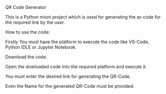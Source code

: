 QR Code Generator

This is a Python mioni project which is used for generating the qr-code for the required link by the user.



How to use the code:

Firstly You must have the platform to execute the code like VS-Code, Python IDLE or Jupyter Notebook.

Download the code.

Open the dowloaded code into the required platform and execute it.

You must enter the desired link for generating the QR-Code. 

Even the Name for the generated QR-Code must be provided.
